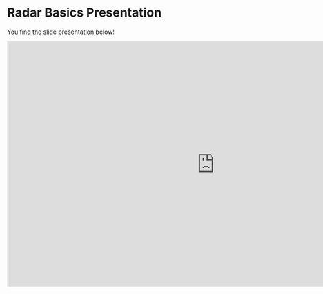 # Radar Basics Presentation

You find the slide presentation below!

<iframe src="https://docs.google.com/presentation/d/e/2PACX-1vQk5T5XJx100iq0iOuY7q_tYGUXbSSxptHD8zYvFUmI8hZcD1JLvkUb0HqRjsEnow/embed?start=false&loop=false&delayms=3000" frameborder="0" width="960" height="569" allowfullscreen="true" mozallowfullscreen="true" webkitallowfullscreen="true"></iframe>
